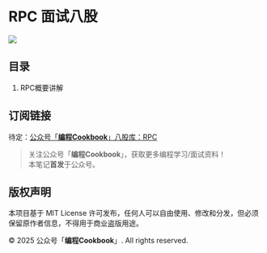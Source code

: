 # RPC 面试八股
![](https://github.com/CodingCookbook/RPC/blob/main/File/gzh.png)

## 目录

1. RPC概要讲解


## 订阅链接

待定：[公众号「**编程Cookbook**」八股库：RPC]()


> 关注公众号「**编程Cookbook**」，获取更多编程学习/面试资料！  
> 本笔记**首发**于公众号。

## 版权声明

本项目基于 MIT License 许可发布，任何人可以自由使用、修改和分发，但必须保留原作者信息，不得用于商业盗版用途。

© 2025 公众号「**编程Cookbook**」. All rights reserved.
